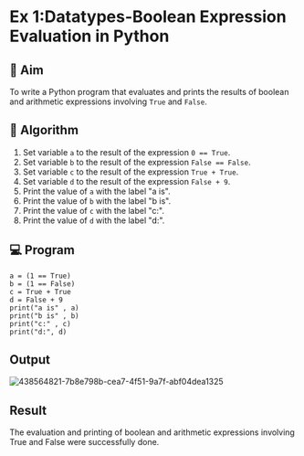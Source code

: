 
# Ex 1:Datatypes-Boolean Expression Evaluation in Python

## 🎯 Aim
To write a Python program that evaluates and prints the results of boolean and arithmetic expressions involving `True` and `False`.

## 🧠 Algorithm
1. Set variable `a` to the result of the expression `0 == True`.
2. Set variable `b` to the result of the expression `False == False`.
3. Set variable `c` to the result of the expression `True + True`.
4. Set variable `d` to the result of the expression `False + 9`.
5. Print the value of `a` with the label "a is".
6. Print the value of `b` with the label "b is".
7. Print the value of `c` with the label "c:".
8. Print the value of `d` with the label "d:".

## 💻 Program
````
a = (1 == True)
b = (1 == False)
c = True + True
d = False + 9
print("a is" , a)
print("b is" , b)
print("c:" , c)
print("d:", d)
````
## Output
![438564821-7b8e798b-cea7-4f51-9a7f-abf04dea1325](https://github.com/user-attachments/assets/4777eaf0-80db-4ff6-b3b9-38488d86cf4a)

## Result
The evaluation and printing of boolean and arithmetic expressions involving True and False were successfully done.
